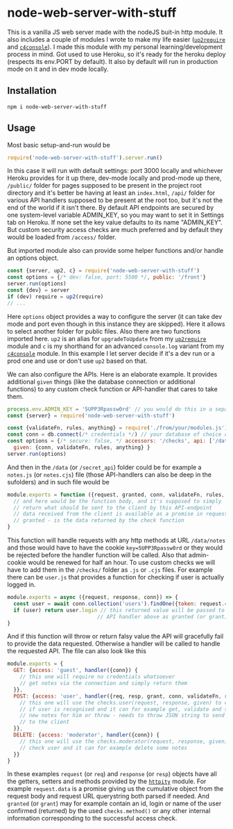 # node-web-server-with-stuff

This is a vanilla JS web server made with the nodeJS buit-in http module. It also includes a couple of modules I wrote to make my life easier ([`up2require`](https://www.npmjs.com/package/up2require) and [`c4console`](https://www.npmjs.com/package/c4console)). I made this module with my personal learning/development process in mind. Got used to use Heroku, so it's ready for the heroku deploy (respects its env.PORT by default). It also by default will run in production mode on it and in dev mode locally.

## Installation
```
npm i node-web-server-with-stuff
```
## Usage

Most basic setup-and-run would be

```js
require('node-web-server-with-stuff').server.run()
```
In this case it will run with default settings: port 3000 locally and whichever Heroku provides for it up there, dev-mode locally and prod-mode up there, `/public/` folder for pages supposed to be present in the project root directory and it's better be having at least an `index.html`, `/api/` folder for various API handlers supposed to be present at the root too, but it's not the end of the world if it isn't there. By default API endpoints are secured by one system-level variable ADMIN_KEY, so you may want to set it in Settings tab on Heroku. If none set the key value defaults to its name "ADMIN_KEY". But custom security access checks are much preferred and by default they would be loaded from `/access/` folder.

But imported module also can provide some helper functions and/or handle an options object.

```js
const {server, up2, c} = require('node-web-server-with-stuff')
const options = {/* dev: false, port: 5500 */, public: '/front'}
server.run(options)
const {dev} = server
if (dev) require = up2(require)
// ...
```
Here `options` object provides a way to configure the server (it can take dev mode and port even though in this instance they are skipped). Here it allows to select another folder for public files.
Also there are two functions imported here. `up2` is an alias for `upgradeToUpdate` from my [`up2require`](https://www.npmjs.com/package/up2require) module and `c` is my shorthand for an advanced `console.log` variant from my [`c4console`](https://www.npmjs.com/package/c4console) module.
In this example I let server decide if it's a dev run or a prod one and use or don't use `up2` based on that.

We can also configure the APIs. Here is an elaborate example. It provides additional `given` things (like the database connection or additional functions) to any custom check function or API-handler that cares to take them.

```js
process.env.ADMIN_KEY = '5UPP3Rpassw0rd' // you would do this in a separate .gitignore-d file
const {server} = require('node-web-server-with-stuff')

const {validateFn, rules, anything} = require('./from/your/modules.js')
const conn = db.connect(/* credentials */) // your database of choice connection here
const options = {/* secure: false, */ accessors: '/checks', api: ['/data', '/secret_api'],
  given: {conn, validateFn, rules, anything} }
server.run(options)
```
And then in the `/data` (or `/secret_api`) folder could be for example a `notes.js` (or `notes.cjs`) file (those API-handlers can also be deep in the sufolders) and in such file would be

```js
module.exports = function ({request, granted, conn, validateFn, rules, anything}) {
  // and here would be the function body, and it's supposed to simply
  // return what should be sent to the client by this API-endpoint
  // data received from the client is available as a promise in request.data
  // granted - is the data returned by the check function
}
```
This function will handle requests with any http methods at URL `/data/notes` and those would have to have the cookie `key=5UPP3Rpassw0rd` or they would be rejected before the handler function will be called. Also that admin-cookie would be renewed for half an hour.
To use custom checks we will have to add them in the `/checks/` folder as `.js` or `.cjs` files. For example there can be `user.js` that provides a function for checking if user is actually logged in.

```js
module.exports = async ({request, response, conn}) => {
  const user = await conn.collection('users').findOne({token: request.cookie.token})
  if (user) return user.login // this returned value will be passed to the
                             // API handler above as granted (or grant)
}
```
And if this function will throw or return falsy value the API will gracefully fail to provide the data requested. Otherwise a handler will be called to handle the requested API. The file can also look like this

```js
module.exports = {
  GET: {access: 'guest', handler({conn}) {
    // this one will require no credentials whatsoever
    // get notes via the connection and simply return them
  }},
  POST: {access: 'user', handler({req, resp, grant, conn, validateFn, rules}) {
    // this one will use the checks.user(request, response, given) to check
    // if user is recognised and it can for example get, validate and save
    // new notes for him or throw - needs to throw JSON string to send it
    // to the client
  }},
  DELETE: {access: 'moderator', handler({conn}) {
    // this one will use the checks.moderator(request, response, given) to
    // check user and it can for example delete some notes
  }}
}
```
In these examples `request` (or `req`) and `response` (or `resp`) objects have all the getters, setters and methods provided by the [`httpity`](https://www.npmjs.com/package/httpity) module. For example `request.data` is a promise giving us the cumulative object from the request body and request URL querystring both parsed if needed. And `granted` (or `grant`) may for example contain an id, login or name of the user confirmed (returned) by the used `checks.method()` or any other internal information corresponding to the successful access check.
